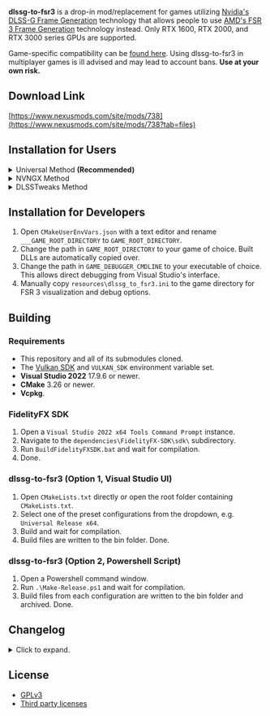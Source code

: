 **dlssg-to-fsr3** is a drop-in mod/replacement for games utilizing [Nvidia's DLSS-G Frame Generation](https://nvidianews.nvidia.com/news/nvidia-introduces-dlss-3-with-breakthrough-ai-powered-frame-generation-for-up-to-4x-performance) technology that allows people to use [AMD's FSR 3 Frame Generation](https://github.com/GPUOpen-LibrariesAndSDKs/FidelityFX-SDK) technology instead. Only RTX 1600, RTX 2000, and RTX 3000 series GPUs are supported.

Game-specific compatibility can be [found here](https://github.com/Nukem9/dlssg-to-fsr3/wiki/Game-Compatibility-List). Using dlssg-to-fsr3 in multiplayer games is ill advised and may lead to account bans. **Use at your own risk.**

## Download Link

[https://www.nexusmods.com/site/mods/738](https://www.nexusmods.com/site/mods/738?tab=files)

## Installation for Users

<details>
<summary>Universal Method <b>(Recommended)</b></summary><br/>

  1. Pick **one** of the included generic DLLs to use. Your options are `version.dll`, `winhttp.dll`, or `dbghelp.dll`. We'll choose `version.dll` as an example.
  2. Find your game's installation folder. For Hogwarts Legacy, this is the directory containing `HogwartsLegacy.exe`. An example path is `C:\Program Files (x86)\Steam\steamapps\common\Hogwarts Legacy\Phoenix\Binaries\Win64\`.
  3. Copy `dlssg_to_fsr3_amd_is_better.dll` and `version.dll` to your game's installation folder.
  4. Done. A log file named `dlssg_to_fsr3.log` will be created after you launch the game.
</details>

<details>
<summary>NVNGX Method</summary><br/>
  
  1. Double click on `DisableNvidiaSignatureChecks.reg` and select **Run**. Click **Yes** on the next few dialogs.
  2. Find your game's installation folder. For Cyberpunk 2077, this is the directory containing `Cyberpunk2077.exe`. An example path is `C:\Program Files (x86)\Steam\steamapps\common\Cyberpunk 2077\bin\x64\`.
  3. Copy `dlssg_to_fsr3_amd_is_better.dll` and the new `nvngx.dll` to your game's installation folder.
  4. A log file named `dlssg_to_fsr3.log` will be created after you launch the game.
</details>

<details>
<summary>DLSSTweaks Method</summary><br/>
  
  1. Please see the [included readme](/resources/read_me_dlsstweaks.txt).
</details>

## Installation for Developers

1. Open `CMakeUserEnvVars.json` with a text editor and rename `___GAME_ROOT_DIRECTORY` to `GAME_ROOT_DIRECTORY`.
2. Change the path in `GAME_ROOT_DIRECTORY` to your game of choice. Built DLLs are automatically copied over.
3. Change the path in `GAME_DEBUGGER_CMDLINE` to your executable of choice. This allows direct debugging from Visual Studio's interface.
4. Manually copy `resources\dlssg_to_fsr3.ini` to the game directory for FSR 3 visualization and debug options.

## Building

### Requirements

- This repository and all of its submodules cloned.
- The [Vulkan SDK](https://vulkan.lunarg.com/) and `VULKAN_SDK` environment variable set.
- **Visual Studio 2022** 17.9.6 or newer.
- **CMake** 3.26 or newer.
- **Vcpkg**.

### FidelityFX SDK

1. Open a `Visual Studio 2022 x64 Tools Command Prompt` instance.
2. Navigate to the `dependencies\FidelityFX-SDK\sdk\` subdirectory.
3. Run `BuildFidelityFXSDK.bat` and wait for compilation.
4. Done.

### dlssg-to-fsr3 (Option 1, Visual Studio UI)

1. Open `CMakeLists.txt` directly or open the root folder containing `CMakeLists.txt`.
2. Select one of the preset configurations from the dropdown, e.g. `Universal Release x64`.
3. Build and wait for compilation.
4. Build files are written to the bin folder. Done.

### dlssg-to-fsr3 (Option 2, Powershell Script)

1. Open a Powershell command window.
2. Run `.\Make-Release.ps1` and wait for compilation.
3. Build files from each configuration are written to the bin folder and archived. Done.

## Changelog

<details>
  <summary>Click to expand.</summary><br/>

**Version 0.122**
  - Removed a workaround for Indiana Jones and the Great Circle as it is no longer necessary.

**Version 0.121**
  - Added additional error logging.
  - Added future proofing for RTX Remix-based games.
  - Fixed issues reading configuration settings when supplied through environment variables.
  
**Version 0.120**
  - Added support for intercepting/hooking over-the-air Streamline plugin updates with the Universal edition.
  - Added support for games that pass in bidirectional distortion field resources.
  - Added workarounds to support Indiana Jones and the Great Circle.
  - Added workarounds to better support RTX Remix-based games.
  - Added workarounds for games providing incorrect camera far, near, and field of view values.
  - Migrated to the latest AMD FidelityFX SDK (v1.1 -> v1.1.3).
  - Fixed occasional blurry rectangle (interpolation rect) issues when switching upscalers or changing output resolutions.
  
**Version 0.110**
  - Added native Vulkan support for FSR 3.1.
  
**Version 0.100**
  - Tentative support for FSR 3.1 frame generation.
  - Added extremely experimental support for Vulkan. Expect artifacts and disocclusion issues.
  - Implemented even more aggressive hooking in the universal variants due to recent DLSS SDK changes.
  - Revised a number of debug log prints.
  
**Version 0.90**
  - Added a Universal zip archive for maximum game support. Separate READ ME.txts are included within each folder. Registry key tweaks are not required.
  - Universal DLLs now automatically disable the EGS overlay due to hooking conflicts.
  - Universal DLLs now bypass GPU architecture checks for stubborn games (Dying Light 2, Returnal).
  - HDR luminance values are now queried from the active monitor, falling back to defaults when necessary.
  - Fixed GPU driver crashes in Dying Light 2 with universal DLLs.
  - Hardware accelerated GPU scheduling status is now logged.
  
**Version 0.81**
  - Fixed GPU hangs in certain games with major scene transitions (e.g. The Witcher 3).
  - Miscellaneous smaller stability fixes and error checking.
  - Added the ability to rename nvngx.dll to version.dll, winhttp.dll, or dbghelp.dll to avoid the registry key signature override requirement.
  
**Version 0.80**
  - Hopefully fixed all texture format conversion crashes (e.g. Hogwarts Legacy).
  - Improved error logging, again.
  
**Version 0.70**
  - Error checking code rewritten.
  - Logging code rewritten.
  - Added better support for texture dimensions/formats changing at runtime.
  - Added a developer config option to show only interpolated frames.
  - Improved nvngx wrapper dll compatibility.
  
**Version 0.60**
  - The nag prompt at startup has been removed.
  - Added a log file ("dlssg_to_fsr3.log") in the game directory.
  - Added support for developer options and debug overlay ("dlssg_to_fsr3.ini").
  - More stability fixes.
  
**Version 0.50**
  - Experimental format conversion support. This mainly includes HDR-enabled games along with mismatched UI render target formats.
  
**Version 0.41**
  - Fixed accidental inclusion of debug overlay.
  
**Version 0.40**
  - Replaced dbghelp.dll with nvngx.dll for better game compatibility. Please delete the old dbghelp.dll version from earlier releases.
  - DisableNvidiaSignatureChecks.reg is now required for usage in games.
  - Various stability fixes.
  
**Version 0.30**
  - Fixed numerous game crashes (e.g. Starfield).
  
**Version 0.21**
  - Fixed a typo in DLL path determination.
  - Added explicit binary license.
  
**Version 0.20**
  - First working build.
  
**Version 0.10**
  - Initial test release.
</details>

## License

- [GPLv3](LICENSE.md)
- [Third party licenses](/resources/binary_dist_license.txt)